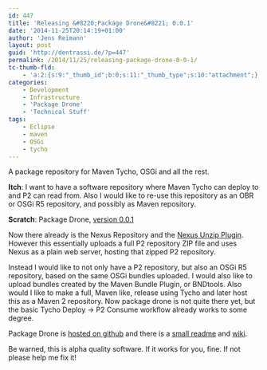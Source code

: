 ```yaml
---
id: 447
title: 'Releasing &#8220;Package Drone&#8221; 0.0.1'
date: '2014-11-25T20:14:19+01:00'
author: 'Jens Reimann'
layout: post
guid: 'http://dentrassi.de/?p=447'
permalink: /2014/11/25/releasing-package-drone-0-0-1/
tc-thumb-fld:
    - 'a:2:{s:9:"_thumb_id";b:0;s:11:"_thumb_type";s:10:"attachment";}'
categories:
    - Development
    - Infrastructure
    - 'Package Drone'
    - 'Technical Stuff'
tags:
    - Eclipse
    - maven
    - OSGi
    - tycho
---
```


A package repository for Maven Tycho, OSGi and all the rest.

**Itch**: I want to have a software repository where Maven Tycho can deploy to and P2 can read from. Also I would like to re-use this repository as an OBR or OSGi R5 repository, and possibly as Maven repository.

**Scratch**: Package Drone, [version 0.0.1](https://github.com/ctron/package-drone/releases/tag/v0.0.1)

Now there already is the Nexus Repository and the [Nexus Unzip Plugin](https://wiki.eclipse.org/Tycho/Nexus_Unzip_Plugin). However this essentially uploads a full P2 repository ZIP file and uses Nexus as a plain web server, hosting that zipped P2 repository.

Instead I would like to not only have a P2 repository, but also an OSGi R5 repository, based on the same OSGi bundles uploaded. I would also like to upload bundles created by the Maven Bundle Plugin, or BNDtools. Also would I like to make a full, Maven like, release using Tycho and later host this as a Maven 2 repository. Now package drone is not quite there yet, but the basic Tycho Deploy -&gt; P2 Consume workflow already works to some degree.

Package Drone is [hosted on github](https://github.com/ctron/package-drone) and there is a [small readme](https://github.com/ctron/package-drone/blob/master/README.md) and [wiki](https://github.com/ctron/package-drone/wiki).

Be warned, this is alpha quality software. If it works for you, fine. If not please help me fix it!